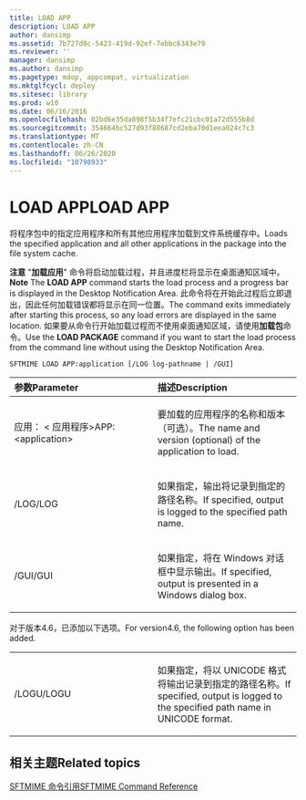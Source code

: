 ```yaml
---
title: LOAD APP
description: LOAD APP
author: dansimp
ms.assetid: 7b727d0c-5423-419d-92ef-7ebbc6343e79
ms.reviewer: ''
manager: dansimp
ms.author: dansimp
ms.pagetype: mdop, appcompat, virtualization
ms.mktglfcycl: deploy
ms.sitesec: library
ms.prod: w10
ms.date: 06/16/2016
ms.openlocfilehash: 02bd6e35da898f5b34f7efc21cbc01a72d555b8d
ms.sourcegitcommit: 354664bc527d93f80687cd2eba70d1eea024c7c3
ms.translationtype: MT
ms.contentlocale: zh-CN
ms.lasthandoff: 06/26/2020
ms.locfileid: "10798933"
---
```

# <span data-ttu-id="f1f3a-103">LOAD APP</span><span class="sxs-lookup"><span data-stu-id="f1f3a-103">LOAD APP</span></span>


<span data-ttu-id="f1f3a-104">将程序包中的指定应用程序和所有其他应用程序加载到文件系统缓存中。</span><span class="sxs-lookup"><span data-stu-id="f1f3a-104">Loads the specified application and all other applications in the package into the file system cache.</span></span>

<span data-ttu-id="f1f3a-105">**注意** "**加载应用**" 命令将启动加载过程，并且进度栏将显示在桌面通知区域中。</span><span class="sxs-lookup"><span data-stu-id="f1f3a-105">**Note** The **LOAD APP** command starts the load process and a progress bar is displayed in the Desktop Notification Area.</span></span> <span data-ttu-id="f1f3a-106">此命令将在开始此过程后立即退出，因此任何加载错误都将显示在同一位置。</span><span class="sxs-lookup"><span data-stu-id="f1f3a-106">The command exits immediately after starting this process, so any load errors are displayed in the same location.</span></span> <span data-ttu-id="f1f3a-107">如果要从命令行开始加载过程而不使用桌面通知区域，请使用**加载包**命令。</span><span class="sxs-lookup"><span data-stu-id="f1f3a-107">Use the **LOAD PACKAGE** command if you want to start the load process from the command line without using the Desktop Notification Area.</span></span>

 

`SFTMIME LOAD APP:application [/LOG log-pathname | /GUI]`

<table>
<colgroup>
<col width="50%" />
<col width="50%" />
</colgroup>
<thead>
<tr class="header">
<th align="left"><span data-ttu-id="f1f3a-108">参数</span><span class="sxs-lookup"><span data-stu-id="f1f3a-108">Parameter</span></span></th>
<th align="left"><span data-ttu-id="f1f3a-109">描述</span><span class="sxs-lookup"><span data-stu-id="f1f3a-109">Description</span></span></th>
</tr>
</thead>
<tbody>
<tr class="odd">
<td align="left"><p><span data-ttu-id="f1f3a-110">应用： &lt; 应用程序&gt;</span><span class="sxs-lookup"><span data-stu-id="f1f3a-110">APP:&lt;application&gt;</span></span></p></td>
<td align="left"><p><span data-ttu-id="f1f3a-111">要加载的应用程序的名称和版本（可选）。</span><span class="sxs-lookup"><span data-stu-id="f1f3a-111">The name and version (optional) of the application to load.</span></span></p></td>
</tr>
<tr class="even">
<td align="left"><p><span data-ttu-id="f1f3a-112">/LOG</span><span class="sxs-lookup"><span data-stu-id="f1f3a-112">/LOG</span></span></p></td>
<td align="left"><p><span data-ttu-id="f1f3a-113">如果指定，输出将记录到指定的路径名称。</span><span class="sxs-lookup"><span data-stu-id="f1f3a-113">If specified, output is logged to the specified path name.</span></span></p></td>
</tr>
<tr class="odd">
<td align="left"><p><span data-ttu-id="f1f3a-114">/GUI</span><span class="sxs-lookup"><span data-stu-id="f1f3a-114">/GUI</span></span></p></td>
<td align="left"><p><span data-ttu-id="f1f3a-115">如果指定，将在 Windows 对话框中显示输出。</span><span class="sxs-lookup"><span data-stu-id="f1f3a-115">If specified, output is presented in a Windows dialog box.</span></span></p></td>
</tr>
</tbody>
</table>

 

<span data-ttu-id="f1f3a-116">对于版本4.6，已添加以下选项。</span><span class="sxs-lookup"><span data-stu-id="f1f3a-116">For version4.6, the following option has been added.</span></span>

<table>
<colgroup>
<col width="50%" />
<col width="50%" />
</colgroup>
<tbody>
<tr class="odd">
<td align="left"><p><span data-ttu-id="f1f3a-117">/LOGU</span><span class="sxs-lookup"><span data-stu-id="f1f3a-117">/LOGU</span></span></p></td>
<td align="left"><p><span data-ttu-id="f1f3a-118">如果指定，将以 UNICODE 格式将输出记录到指定的路径名称。</span><span class="sxs-lookup"><span data-stu-id="f1f3a-118">If specified, output is logged to the specified path name in UNICODE format.</span></span></p></td>
</tr>
</tbody>
</table>

 

## <span data-ttu-id="f1f3a-119">相关主题</span><span class="sxs-lookup"><span data-stu-id="f1f3a-119">Related topics</span></span>


[<span data-ttu-id="f1f3a-120">SFTMIME 命令引用</span><span class="sxs-lookup"><span data-stu-id="f1f3a-120">SFTMIME Command Reference</span></span>](sftmime--command-reference.md)

 

 






